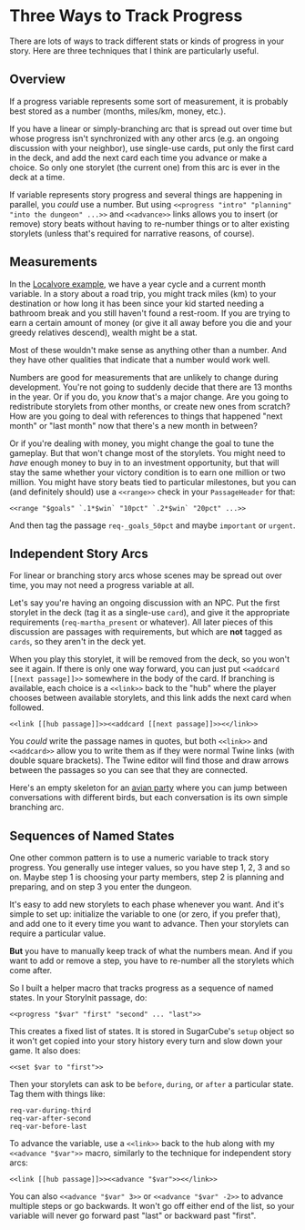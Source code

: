 Three Ways to Track Progress
============================

There are lots of ways to track different stats or kinds of
progress in your story. Here are three techniques that I think are
particularly useful.

Overview
--------

If a progress variable represents some sort of measurement, it is
probably best stored as a number (months, miles/km, money, etc.).

If you have a linear or simply-branching arc that is spread out
over time but whose progress isn't synchronized with any other
arcs (e.g. an ongoing discussion with your neighbor), use
single-use cards, put only the first card in the deck, and add the
next card each time you advance or make a choice. So only one
storylet (the current one) from this arc is ever in the deck at a
time.

If variable represents story progress and several things are
happening in parallel, you *could* use a number.  But using
`<<progress "intro" "planning" "into the dungeon" ...>>` and
`<<advance>>` links allows you to insert (or remove) story beats 
without having to re-number things or to alter existing storylets
(unless that's required for narrative reasons, of course).


Measurements
------------

In the [Localvore example](tutorial-2.md), we have a year cycle
and a current month variable. In a story about a road trip, you
might track miles (km) to your destination or how long it has been
since your kid started needing a bathroom break and you still
haven't found a rest-room. If you are trying to earn a certain
amount of money (or give it all away before you die and your
greedy relatives descend), wealth might be a stat.

Most of these wouldn't make sense as anything other than a number.
And they have other qualities that indicate that a number would
work well.

Numbers are good for measurements that are unlikely to change
during development. You're not going to suddenly decide that there
are 13 months in the year. Or if you do, you *know* that's a major
change. Are you going to redistribute storylets from other months,
or create new ones from scratch? How are you going to deal with
references to things that happened "next month" or "last month"
now that there's a new month in between?

Or if you're dealing with money, you might change the goal to tune
the gameplay. But that won't change most of the storylets. You
might need to *have* enough money to buy in to an investment
opportunity, but that will stay the same whether your victory
condition is to earn one million or two million. You might have
story beats tied to particular milestones, but you can (and
definitely should) use a `<<range>>` check in your `PassageHeader`
for that:

	<<range "$goals" `.1*$win` "10pct" `.2*$win` "20pct" ...>>

And then tag the passage `req-_goals_50pct` and maybe `important`
or `urgent`.


Independent Story Arcs
----------------------

For linear or branching story arcs whose scenes may be spread out
over time, you may not need a progress variable at all.

Let's say you're having an ongoing discussion with an NPC. Put the
first storylet in the deck (tag it as a single-use `card`), and
give it the appropriate requirements (`req-martha_present` or
whatever). All later pieces of this discussion are passages with
requirements, but which are **not** tagged as `cards`, so they
aren't in the deck yet.

When you play this storylet, it will be removed from the deck, so
you won't see it again. If there is only one way forward, you can
just put `<<addcard [[next passage]]>>` somewhere in the body of the
card. If branching is available, each choice is a `<<link>>` back
to the "hub" where the player chooses between available storylets,
and this link adds the next card when followed.

	<<link [[hub passage]]>><<addcard [[next passage]]>><</link>>

You *could* write the passage names in quotes, but both `<<link>>`
and `<<addcard>>` allow you to write them as if they were normal
Twine links (with double square brackets). The Twine editor will
find those and draw arrows between the passages so you can see
that they are connected.

Here's an empty skeleton for an [avian
party](https://joshuagrams.github.io/tiny-qbn/examples/Floating%20Branches.html)
where you can jump between conversations with different birds, but
each conversation is its own simple branching arc.


Sequences of Named States
-------------------------

One other common pattern is to use a numeric variable to track
story progress. You generally use integer values, so you have step
1, 2, 3 and so on. Maybe step 1 is choosing your party members,
step 2 is planning and preparing, and on step 3 you enter the
dungeon.

It's easy to add new storylets to each phase whenever you want.
And it's simple to set up: initialize the variable to one (or
zero, if you prefer that), and add one to it every time you want
to advance. Then your storylets can require a particular value.

**But** you have to manually keep track of what the numbers mean.
And if you want to add or remove a step, you have to re-number all
the storylets which come after.

So I built a helper macro that tracks progress as a sequence of
named states. In your StoryInit passage, do:

	<<progress "$var" "first" "second" ... "last">>

This creates a fixed list of states. It is stored in SugarCube's
`setup` object so it won't get copied into your story history
every turn and slow down your game. It also does:

	<<set $var to "first">>

Then your storylets can ask to be `before`, `during`, or `after` a
particular state. Tag them with things like:

	req-var-during-third
	req-var-after-second
	req-var-before-last

To advance the variable, use a `<<link>>` back to the hub along
with my `<<advance "$var">>` macro, similarly to the technique for
independent story arcs:

	<<link [[hub passage]]>><<advance "$var">><</link>>

You can also `<<advance "$var" 3>>` or `<<advance "$var" -2>>` to
advance multiple steps or go backwards. It won't go off either end
of the list, so your variable will never go forward past "last" or
backward past "first".
